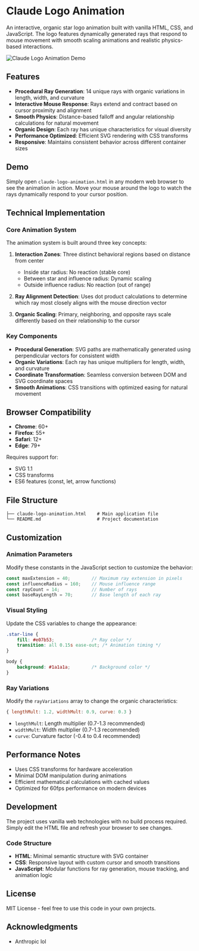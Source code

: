 # Claude Logo Animation

An interactive, organic star logo animation built with vanilla HTML, CSS, and JavaScript. The logo features dynamically generated rays that respond to mouse movement with smooth scaling animations and realistic physics-based interactions.

![Claude Logo Animation Demo](https://img.shields.io/badge/Demo-Interactive-brightgreen)

## Features

- **Procedural Ray Generation**: 14 unique rays with organic variations in length, width, and curvature
- **Interactive Mouse Response**: Rays extend and contract based on cursor proximity and alignment
- **Smooth Physics**: Distance-based falloff and angular relationship calculations for natural movement
- **Organic Design**: Each ray has unique characteristics for visual diversity
- **Performance Optimized**: Efficient SVG rendering with CSS transforms
- **Responsive**: Maintains consistent behavior across different container sizes

## Demo

Simply open `claude-logo-animation.html` in any modern web browser to see the animation in action. Move your mouse around the logo to watch the rays dynamically respond to your cursor position.

## Technical Implementation

### Core Animation System

The animation system is built around three key concepts:

1. **Interaction Zones**: Three distinct behavioral regions based on distance from center
   - Inside star radius: No reaction (stable core)
   - Between star and influence radius: Dynamic scaling
   - Outside influence radius: No reaction (out of range)

2. **Ray Alignment Detection**: Uses dot product calculations to determine which ray most closely aligns with the mouse direction vector

3. **Organic Scaling**: Primary, neighboring, and opposite rays scale differently based on their relationship to the cursor

### Key Components

- **Procedural Generation**: SVG paths are mathematically generated using perpendicular vectors for consistent width
- **Organic Variations**: Each ray has unique multipliers for length, width, and curvature
- **Coordinate Transformation**: Seamless conversion between DOM and SVG coordinate spaces
- **Smooth Animations**: CSS transitions with optimized easing for natural movement

## Browser Compatibility

- **Chrome**: 60+
- **Firefox**: 55+
- **Safari**: 12+
- **Edge**: 79+

Requires support for:
- SVG 1.1
- CSS transforms
- ES6 features (const, let, arrow functions)

## File Structure

```
├── claude-logo-animation.html    # Main application file
└── README.md                     # Project documentation
```

## Customization

### Animation Parameters

Modify these constants in the JavaScript section to customize the behavior:

```javascript
const maxExtension = 40;        // Maximum ray extension in pixels
const influenceRadius = 160;    // Mouse influence range
const rayCount = 14;            // Number of rays
const baseRayLength = 70;       // Base length of each ray
```

### Visual Styling

Update the CSS variables to change the appearance:

```css
.star-line {
    fill: #e07b53;              /* Ray color */
    transition: all 0.15s ease-out; /* Animation timing */
}

body {
    background: #1a1a1a;        /* Background color */
}
```

### Ray Variations

Modify the `rayVariations` array to change the organic characteristics:

```javascript
{ lengthMult: 1.2, widthMult: 0.9, curve: 0.3 }
```

- `lengthMult`: Length multiplier (0.7-1.3 recommended)
- `widthMult`: Width multiplier (0.7-1.3 recommended)  
- `curve`: Curvature factor (-0.4 to 0.4 recommended)

## Performance Notes

- Uses CSS transforms for hardware acceleration
- Minimal DOM manipulation during animations
- Efficient mathematical calculations with cached values
- Optimized for 60fps performance on modern devices

## Development

The project uses vanilla web technologies with no build process required. Simply edit the HTML file and refresh your browser to see changes.

### Code Structure

- **HTML**: Minimal semantic structure with SVG container
- **CSS**: Responsive layout with custom cursor and smooth transitions
- **JavaScript**: Modular functions for ray generation, mouse tracking, and animation logic

## License

MIT License - feel free to use this code in your own projects.

## Acknowledgments

- Anthropic lol
